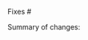 <!-- 
Please note that pull requests are NOT an appropriate way to
ask questions or for support, and will be closed. 

For feature requests or bug reports, please use the Issues tab.
For support, please use the Discussion tab or join us on Discord.

Feel free to delete any of the below which does not apply.
-->

Fixes #

Summary of changes:
